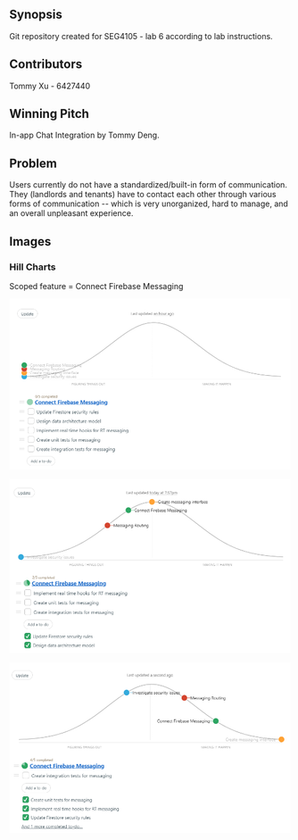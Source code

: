 ## Synopsis

Git repository created for SEG4105 - lab 6 according to lab instructions.

## Contributors

Tommy Xu - 6427440

## Winning Pitch

In-app Chat Integration by Tommy Deng.

## Problem

Users currently do not have a standardized/built-in form of communication. They (landlords and tenants) have to contact each other through various forms of communication -- which is very unorganized, hard to manage, and an overall unpleasant experience.

## Images

### Hill Charts

Scoped feature = Connect Firebase Messaging

![Alt text](./chart1.png "Doc")

![Alt text](./chart2.png "Doc")

![Alt text](./chart3.png "Doc")
